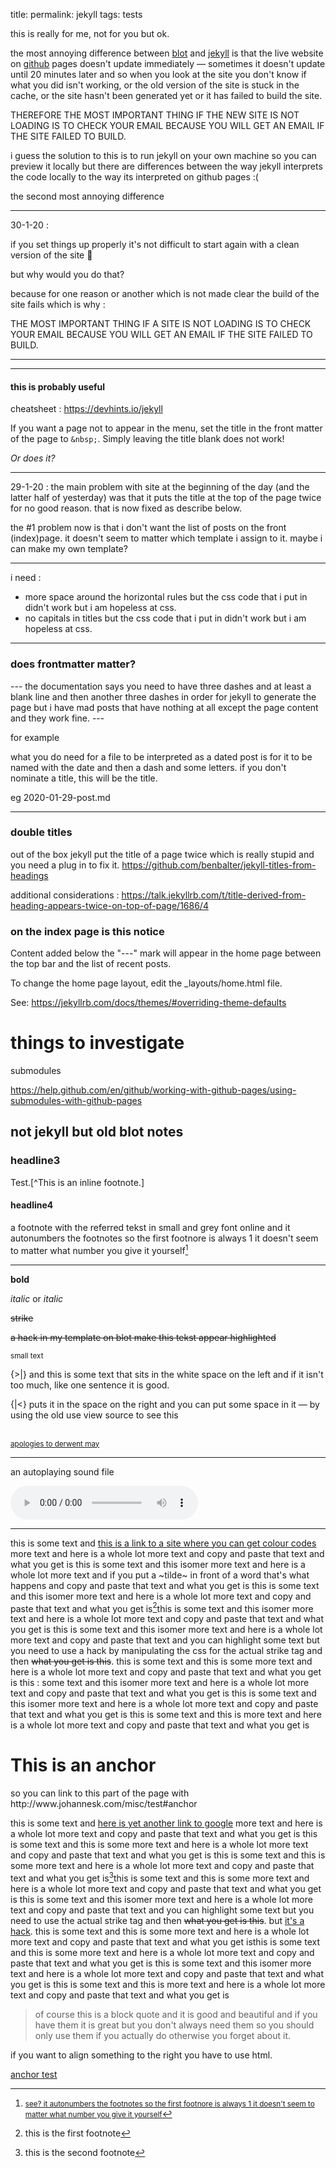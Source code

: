 title:
permalink: jekyll
tags: tests 

this is really for me, not for you but ok.

the most annoying difference between [blot](blot) and [jekyll](jekyll) is that the live website on [github](github) pages doesn't update immediately — sometimes it doesn't update until 20 minutes later and so when you look at the site you don't know if what you did isn't working, or the old version of the site is stuck in the cache, or the site hasn't been generated yet or it has failed to build the site.

THEREFORE THE MOST IMPORTANT THING IF THE NEW SITE IS NOT LOADING IS TO CHECK YOUR EMAIL BECAUSE YOU WILL GET AN EMAIL IF THE SITE FAILED TO BUILD. 

i guess the solution to this is to run jekyll on your own machine so you can preview it locally but there are differences between the way jekyll interprets the code locally to the way its interpreted on github pages :(

the second most annoying difference

<hr>

30-1-20 :

if you set things up properly it's not difficult to start again with a clean version of the site 🙂

but why would you do that?

because for one reason or another which is not made clear the build of the site fails which is why :

THE MOST IMPORTANT THING IF A SITE IS NOT LOADING IS TO CHECK YOUR EMAIL BECAUSE YOU WILL GET AN EMAIL IF THE SITE FAILED TO BUILD. 

----------------------







----------------------

#### this is probably useful

cheatsheet : https://devhints.io/jekyll

If you want a page not to appear in the menu, set the title in the front matter of the page to ``&nbsp;``. Simply leaving the title blank does not work!

*Or does it?*

----------------------

29-1-20 : the main problem with site at the beginning of the day (and the latter half of yesterday) was that it puts the title at the top of the page twice for no good reason. that is now fixed as describe below.

the #1 problem now is that i don't want the list of posts on the front (index)page. it doesn't seem to matter which template i assign to it.
	maybe i can make my own template?

<hr>

i need :
- more space around the horizontal rules but the css code that i put in didn't work but i am hopeless at css.
- no capitals in titles but the css code that i put in didn't work but i am hopeless at css.

----------------------

### does frontmatter matter?

---  the documentation says you need to have three dashes and at least a blank line and then another three dashes in order for jekyll to generate the page but i have mad posts that have nothing at all except the page content and they work fine. ---

for example 

what you do need for a file to be interpreted as a dated post is for it to be named with the date and then a dash and some letters. if you don't nominate a title, this will be the title.

eg 2020-01-29-post.md

----------------------

### double titles

out of the box jekyll put the title of a page twice which is really stupid and you need a plug in to fix it.
https://github.com/benbalter/jekyll-titles-from-headings

additional considerations : https://talk.jekyllrb.com/t/title-derived-from-heading-appears-twice-on-top-of-page/1686/4

### on the index page is this notice

Content added below the "---" mark will appear in the home page between the top bar and the list of recent posts.

To change the home page layout, edit the _layouts/home.html file.

See: https://jekyllrb.com/docs/themes/#overriding-theme-defaults


# things to investigate

submodules

https://help.github.com/en/github/working-with-github-pages/using-submodules-with-github-pages

## not jekyll but old blot notes

### headline3

Test.[^This is an inline footnote.]

#### headline4

a footnote with the referred tekst in small and grey font online and it autonumbers the footnotes so the first footnore is always 1 it doesn't seem to matter what number you give it yourself[^3]

[^3]: <small>see?  it autonumbers the footnotes so the first footnore is always 1 it doesn't seem to matter what number you give it yourself</small>

------

**bold**

*italic* or _italic_

~~strike~~    

<strike>a hack in my template on blot make this tekst appear highlighted</strike>

<small>small text</small>

{>|} and this is some text that sits in the white space on the left and if it isn't too much, like one sentence it is good.

{|<} puts it in the space on the right and you can put some space in it — by using the old use view source to see this  &nbsp;<br>&nbsp;<br>

<small>[apologies to derwent may](apologies-to-derwent-may)</small>

------

an autoplaying sound file

<audio autoplay src="http://johannesk.com.s3.amazonaws.com/2019/we%20are%20fine%20sharon%20van%20etten%20WFMU%2028-01-2012.mp3" preload controls></audio>

----------------------

this is some text and [this is a link to a site where you can get colour codes](https://www.w3schools.com/colors/colors_shades.asp) more text and here is a whole lot more text and copy and paste that text and what you get is this is some text and this isomer more text and here is a whole lot more text and if you put a ~tilde~ in front of a word that's what happens and copy and paste that text and what you get is this is some text and this isomer more text and here is a whole lot more text and copy and paste that text and what you get is[^1]this is some text and this isomer more text and here is a whole lot more text and copy and paste that text and what you get is this is some text and this isomer more text and here is a whole lot more text and copy and paste that text and you can highlight some text but you need to use a hack by manipulating the css for the actual strike tag and then <strike>what you get is this</strike>. this is some text and this is some more text and here is a whole lot more text and copy and paste that text and what you get is this : some text and this isomer more text and here is a whole lot more text and copy and paste that text and what you get is this is some text and this isomer more text and here is a whole lot more text and copy and paste that text and what you get is this is some text and this is more text and here is a whole lot more text and copy and paste that text and what you get is



<h1 id="anchor">This is an anchor</h1>
so you can link to this part of the page with http://www.johannesk.com/misc/test#anchor

this is some text and  [here is yet another link to google](google.com)  more text and here is a whole lot more text and copy and paste that text and what you get is this is some text and this  is some more text and here is a whole lot more text and copy and paste that text and what you get is this is some text and this  is some more text and here is a whole lot more text and copy and paste that text and what you get is[^2]this is some text and this is some more text and here is a whole lot more text and copy and paste that text and what you get is this is some text and this isomer more text and here is a whole lot more text and copy and paste that text and you can highlight some text but you need to use the actual strike tag and then <strike>what you get is this</strike>. but [it's a hack](https://codepen.io/anon/pen/KbgjYV?&editable=true). this is some text and this is some more text and here is a whole lot more text and copy and paste that text and what you get isthis is some text and this  is some more text and here is a whole lot more text and copy and paste that text and what you get is this is some text and this isomer more text and here is a whole lot more text and copy and paste that text and what you get is this is some text and this is more text and here is a whole lot more text and copy and paste that text and what you get is

> of course this is a block quote and it is good and beautiful and if you have them it is great but you don't always need them so you should only use them if you actually do otherwise you forget about it.

[^1]: this is the first footnote 
[^2]: this is the second footnote 

<html><text-align:right>if you want to align something to the right you have to use html.</html>

<a href="http://www.johannesk.com/misc/test#anchor">anchor test


